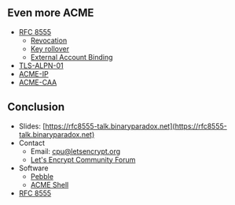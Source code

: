 ## Even more ACME

* [RFC 8555](https://tools.ietf.org/html/rfc8555)
  * [Revocation](https://tools.ietf.org/html/rfc8555#section-7.6)
  * [Key rollover](https://tools.ietf.org/html/rfc8555#section-7.3.5)
  * [External Account Binding](https://tools.ietf.org/html/rfc8555#section-7.3.4)
* [TLS-ALPN-01](https://tools.ietf.org/html/draft-ietf-acme-tls-alpn-05)
* [ACME-IP](https://tools.ietf.org/html/draft-ietf-acme-ip-05)
* [ACME-CAA](https://tools.ietf.org/html/draft-ietf-acme-caa-06)



## Conclusion

* Slides: [https://rfc8555-talk.binaryparadox.net](https://rfc8555-talk.binaryparadox.net)
* Contact
  * Email: [cpu@letsencrypt.org](mailto://cpu@letsencrypt.org)
  * [Let's Encrypt Community Forum](https://community.letsencrypt.org)
* Software
  * [Pebble](https://github.com/letsencrypt/pebble)
  * [ACME Shell](https://github.com/cpu/acmeshell)
* [RFC 8555](https://tools.ietf.org/html/rfc8555)
